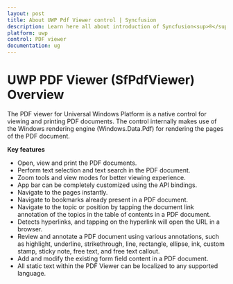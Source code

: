```yaml
---
layout: post
title: About UWP Pdf Viewer control | Syncfusion
description: Learn here all about introduction of Syncfusion<sup>®</sup> UWP Pdf Viewer (SfPdfViewer) control, its elements and more.
platform: uwp
control: PDF viewer
documentation: ug
---
```


# UWP PDF Viewer (SfPdfViewer) Overview

The PDF viewer for Universal Windows Platform is a native control for viewing and printing PDF documents. The control internally makes use of the Windows rendering engine (Windows.Data.Pdf) for rendering the pages of the PDF document.

**Key features**

* Open, view and print the PDF documents.
* Perform text selection and text search in the PDF document.
* Zoom tools and view modes for better viewing experience.
* App bar can be completely customized using the API bindings.
* Navigate to the pages instantly.
* Navigate to bookmarks already present in a PDF document.
* Navigate to the topic or position by tapping the document link annotation of the topics in the table of contents in a PDF document.
* Detects hyperlinks, and tapping on the hyperlink will open the URL in a browser.
* Review and annotate a PDF document using various annotations, such as highlight, underline, strikethrough, line, rectangle, ellipse, ink, custom stamp, sticky note, free text, and free text callout.
* Add and modify the existing form field content in a PDF document.
* All static text within the PDF Viewer can be localized to any supported language.
